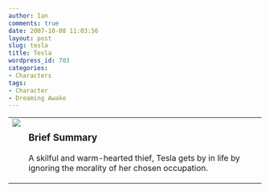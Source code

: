 ```yaml
---
author: Ian
comments: true
date: 2007-10-08 11:03:56
layout: post
slug: tesla
title: Tesla
wordpress_id: 703
categories:
- Characters
tags:
- Character
- Dreaming Awake
---
```


<table border="0" cellspacing="10">
<tr>
<td valign="top"><img src="//files.ianrenton.com/images/avatars/tesla.png" /></td>
<td valign="top">
<h3>Brief Summary</h3>
<p>A skilful and warm-hearted thief, Tesla gets by in life by ignoring the morality of her chosen occupation.</p></td>
</tr>
</table>